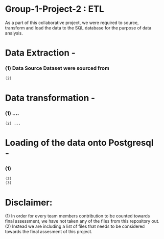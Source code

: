 # Group-1-Project-2 : ETL 
As a part of this collaborative project, we were required to source, transform and load the data to the SQL database for the purpose of data analysis.

# Data Extraction - 
### (1) Data Source Dataset were sourced from 
    (2) 

# Data transformation - 
### (1) ....
    (2) ...


# Loading of the data onto Postgresql - 
### (1) 
    (2) 
    (3)


# Disclaimer: 
  (1) In order for every team members contribution to be counted towards final assessment, we have not taken any of the files from this repository out.             
  (2) Instead we are including a list of files that needs to be considered towards the final assesment of this project.


